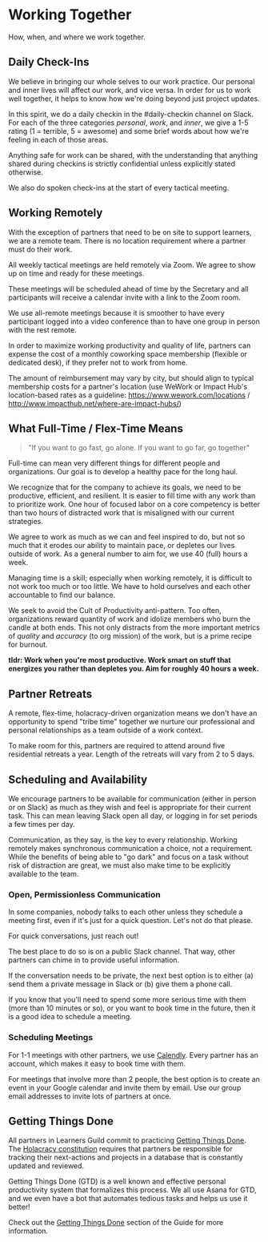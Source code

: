 # Working Together

How, when, and where we work together.

## Daily Check-Ins

We believe in bringing our whole selves to our work practice. Our personal and inner lives will affect our work, and vice versa. In order for us to work well together, it helps to know how we're doing beyond just project updates.

In this spirit, we do a daily checkin in the #daily-checkin channel on Slack. For each of the three categories _personal_, _work_, and _inner_, we give a 1-5 rating (1 = terrible, 5 = awesome) and some brief words about how we're feeling in each of those areas.

Anything safe for work can be shared, with the understanding that anything shared during checkins is strictly confidential unless explicitly stated otherwise.

We also do spoken check-ins at the start of every tactical meeting.

## Working Remotely

With the exception of partners that need to be on site to support learners, we are a remote team. There is no location requirement where a partner must do their work.

All weekly tactical meetings are held remotely via Zoom. We agree to show up on time and ready for these meetings.

These meetings will be scheduled ahead of time by the Secretary and all participants will receive a calendar invite with a link to the Zoom room.

We use all-remote meetings because it is smoother to have every participant logged into a video conference than to have one group in person with the rest remote.

In order to maximize working productivity and quality of life, partners can expense the cost of a monthly coworking space membership (flexible or dedicated desk), if they prefer not to work from home.

The amount of reimbursement may vary by city, but should align to typical membership costs for a partner's location (use WeWork or Impact Hub's location-based rates as a guideline: https://www.wework.com/locations / http://www.impacthub.net/where-are-impact-hubs/)

## What Full-Time / Flex-Time Means

> "If you want to go fast, go alone. If you want to go far, go together"

Full-time can mean very different things for different people and organizations. Our goal is to develop a healthy pace for the long haul.

We recognize that for the company to achieve its goals, we need to be productive, efficient, and resilient. It is easier to fill time with any work than to prioritize work. One hour of focused labor on a core competency is better than two hours of distracted work that is misaligned with our current strategies.

We agree to work as much as we can and feel inspired to do, but not so much that it erodes our ability to maintain pace, or depletes our lives outside of work. As a general number to aim for, we use 40 (full) hours a week.

Managing time is a skill; especially when working remotely, it is difficult to not work too much or too little. We have to hold ourselves and each other accountable to find our balance.

We seek to avoid the Cult of Productivity anti-pattern. Too often, organizations reward quantity of work and idolize members who burn the candle at both ends. This not only distracts from the more important metrics of _quality_ and _accuracy_ (to org mission) of the work, but is a prime recipe for burnout.

**tldr: Work when you're most productive. Work smart on stuff that energizes you rather than depletes you. Aim for roughly 40 hours a week.**

## Partner Retreats

A remote, flex-time, holacracy-driven organization means we don't have an opportunity to spend "tribe time" together we nurture our professional and personal relationships as a team outside of a work context.

To make room for this, partners are required to attend around five residential retreats a year. Length of the retreats will vary from 2 to 5 days.

## Scheduling and Availability

We encourage partners to be available for communication (either in person or on Slack) as much as they wish and feel is appropriate for their current task. This can mean leaving Slack open all day, or logging in for set periods a few times per day.

Communication, as they say, is the key to every relationship. Working remotely makes synchronous communication a choice, not a requirement. While the benefits of being able to "go dark" and focus on a task without risk of distraction are great, we must also make time to be explicitly available to the team.

### Open, Permissionless Communication

In some companies, nobody talks to each other unless they schedule a meeting first, even if it's just for a quick question. Let's not do that please.

For quick conversations, just reach out!

The best place to do so is on a public Slack channel. That way, other partners can chime in to provide useful information.

If the conversation needs to be private, the next best option is to either (a) send them a private message in Slack or (b) give them a phone call.

If you know that you'll need to spend some more serious time with them (more than 10 minutes or so), or you want to book time in the future, then it is a good idea to schedule a meeting.

### Scheduling Meetings

For 1-1 meetings with other partners, we use [Calendly](https://calendly.com/). Every partner has an account, which makes it easy to book time with them.

For meetings that involve more than 2 people, the best option is to create an event in your Google calendar and invite them by email. Use our group email addresses to invite lots of partners at once.

## Getting Things Done

All partners in Learners Guild commit to practicing [Getting Things Done](GTD). The [Holacracy constitution](https://github.com/LearnersGuild/Holacracy-Constitution) requires that partners be responsible for tracking their next-actions and projects in a database that is constantly updated and reviewed.

Getting Things Done (GTD) is a well known and effective personal productivity system that formalizes this process. We all use Asana for GTD, and we even have a bot that automates tedious tasks and helps us use it better!

Check out the [Getting Things Done](GTD.md) section of the Guide for more information.
